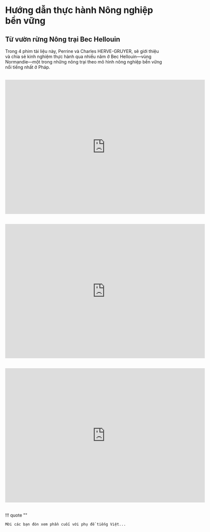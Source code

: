 # Hướng dẫn thực hành Nông nghiệp bền vững

## Từ vườn rừng Nông trại Bec Hellouin

Trong 4 phim tài liệu này, Perrine và Charles HERVE-GRUYER, sẽ giới thiệu và chia sẻ kinh nghiệm thực hành qua nhiều năm ở Bec Hellouin&mdash;vùng Normandie&mdash;một trong những nông trại theo mô hình nông nghiệp bền vững nổi tiếng nhất ở Pháp.

<div style="margin: 2rem auto; ">
<iframe style="display: block; margin: auto;" width="640" height="430" src="https://www.youtube.com/embed/SOVa1LWWWS0?si=QCWpmPTheUJAwptj=vi&cc_lang=vi&cc_lang_pref=vi&cc_load_policy=1" title="YouTube video player" frameborder="0" allow="accelerometer; autoplay; clipboard-write; encrypted-media; gyroscope; picture-in-picture; web-share" allowfullscreen></iframe>
</div>

<div style="margin: 2rem auto; ">
<iframe style="display: block; margin: auto;" width="640" height="430" src="https://www.youtube.com/embed/caJ5qQ-7hhs?si=QCWpmPTheUJAwptj=vi&cc_lang=vi&cc_lang_pref=vi&cc_load_policy=1" title="YouTube video player" frameborder="0" allow="accelerometer; autoplay; clipboard-write; encrypted-media; gyroscope; picture-in-picture; web-share" allowfullscreen></iframe>
</div>

<div style="margin: 2rem auto; ">
<iframe style="display: block; margin: auto;" width="640" height="430" src="https://www.youtube.com/embed/ynWU4m2_m9c?hl=vi&cc_lang=vi&cc_lang_pref=vi&cc_load_policy=1" title="YouTube video player" frameborder="0" allow="accelerometer; autoplay; clipboard-write; encrypted-media; gyroscope; picture-in-picture; web-share" allowfullscreen></iframe>
</div>

!!! quote ""

    Mời các bạn đón xem phần cuối với phụ đề tiếng Việt...
